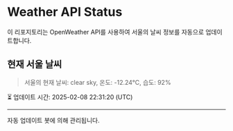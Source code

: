 
# Weather API Status

이 리포지토리는 OpenWeather API를 사용하여 서울의 날씨 정보를 자동으로 업데이트합니다.

## 현재 서울 날씨
> 서울의 현재 날씨: clear sky, 온도: -12.24°C, 습도: 92%

⏳ 업데이트 시간: 2025-02-08 22:31:20 (UTC)

---
자동 업데이트 봇에 의해 관리됩니다.
